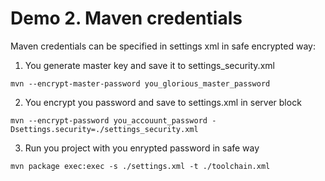 # Demo 2. Maven credentials

Maven credentials can be specified in settings xml in safe encrypted way:
1. You generate master key and save it to settings_security.xml
```
mvn --encrypt-master-password you_glorious_master_password
```
2. You encrypt you password and save to settings.xml in server block
```
mvn --encrypt-password you_accouunt_password -Dsettings.security=./settings_security.xml
```
3. Run you project with you enrypted password in safe way
```
mvn package exec:exec -s ./settings.xml -t ./toolchain.xml
```